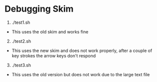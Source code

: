 # Debugging Skim


1. ./test1.sh
  - This uses the old skim and works fine
2. ./test2.sh
  - This uses the new skim and does not work properly, after a couple of key strokes the arrow keys don't respond
3. ./test3.sh
  - This uses the old version but does not work due to the large text file

